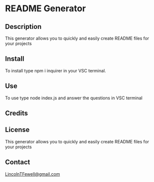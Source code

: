 # README Generator
## Description
This generator allows you to quickly and easily create README files for your projects
## Install
To install type npm i inquirer in your VSC terminal.
## Use
 To use type node index.js and answer the questions in VSC terminal
## Credits

## License
This generator allows you to quickly and easily create README files for your projects
## Contact
LincolnTFewell@gmail.com
